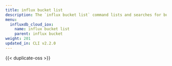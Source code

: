 ```yaml
---
title: influx bucket list
description: The `influx bucket list` command lists and searches for buckets in InfluxDB.
menu:
  influxdb_cloud_iox:
    name: influx bucket list
    parent: influx bucket
weight: 201
updated_in: CLI v2.2.0
---
```


{{< duplicate-oss >}}
